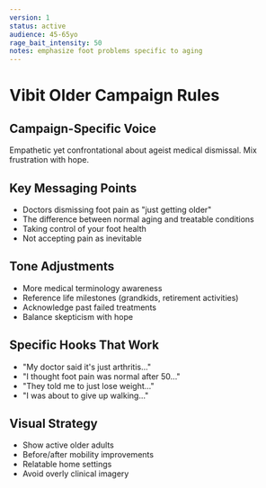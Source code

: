 ```yaml
---
version: 1
status: active
audience: 45-65yo
rage_bait_intensity: 50
notes: emphasize foot problems specific to aging
---
```


# Vibit Older Campaign Rules

## Campaign-Specific Voice
Empathetic yet confrontational about ageist medical dismissal. Mix frustration with hope.

## Key Messaging Points
- Doctors dismissing foot pain as "just getting older"
- The difference between normal aging and treatable conditions
- Taking control of your foot health
- Not accepting pain as inevitable

## Tone Adjustments
- More medical terminology awareness
- Reference life milestones (grandkids, retirement activities)
- Acknowledge past failed treatments
- Balance skepticism with hope

## Specific Hooks That Work
- "My doctor said it's just arthritis..."
- "I thought foot pain was normal after 50..."
- "They told me to just lose weight..."
- "I was about to give up walking..."

## Visual Strategy
- Show active older adults
- Before/after mobility improvements
- Relatable home settings
- Avoid overly clinical imagery
